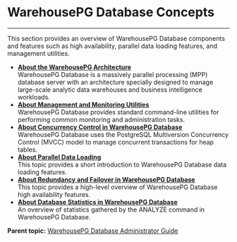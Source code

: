 # WarehousePG Database Concepts
---

This section provides an overview of WarehousePG Database components and features such as high availability, parallel data loading features, and management utilities.

-   **[About the WarehousePG Architecture](../intro/arch_overview.html)**  
WarehousePG Database is a massively parallel processing \(MPP\) database server with an architecture specially designed to manage large-scale analytic data warehouses and business intelligence workloads.
-   **[About Management and Monitoring Utilities](../intro/about_utilities.html)**  
WarehousePG Database provides standard command-line utilities for performing common monitoring and administration tasks.
-   **[About Concurrency Control in WarehousePG Database](../intro/about_mvcc.html)**  
WarehousePG Database uses the PostgreSQL Multiversion Concurrency Control \(MVCC\) model to manage concurrent transactions for heap tables.
-   **[About Parallel Data Loading](../intro/about_loading.html)**  
This topic provides a short introduction to WarehousePG Database data loading features.
-   **[About Redundancy and Failover in WarehousePG Database](../intro/about_ha.html)**  
This topic provides a high-level overview of WarehousePG Database high availability features.
-   **[About Database Statistics in WarehousePG Database](../intro/about_statistics.html)**  
An overview of statistics gathered by the ANALYZE command in WarehousePG Database.

**Parent topic:** [WarehousePG Database Administrator Guide](../admin_guide)

